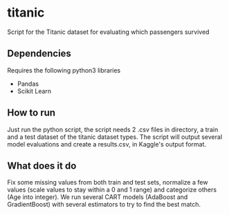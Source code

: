 # titanic
Script for the Titanic dataset for evaluating which passengers survived


## Dependencies

Requires the following python3 libraries

- Pandas
- Scikit Learn


## How to run

Just run the python script, the script needs 2 .csv files in directory, a train and a test dataset of the titanic dataset types.
The script will output several model evaluations and create a results.csv, in Kaggle's output format.


## What does it do

Fix some missing values from both train and test sets, normalize a few values (scale values to stay within a 0 and 1 range) and categorize others (Age into integer).
We run several CART models (AdaBoost and GradientBoost) with several estimators to try to find the best match.

